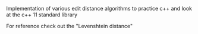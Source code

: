 Implementation of various edit distance algorithms to practice c++ and look at
the c++ 11 standard library

For reference check out the "Levenshtein distance"
